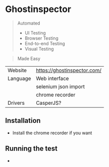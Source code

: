 # Ghostinspector
> Automated
>  * UI Testing
>  * Browser Testing
>  * End-to-end Testing
>  * Visual Testing

> Made Easy

|          |                                  |
|----------|----------------------------------|
|Website   | https://ghostinspector.com/      |
|Language  | Web interface                    |
|          | selenium json import             |
|          | chrome recorder                  |
|Drivers   | CasperJS?                        |

## Installation
* Install the chrome recorder if you want

## Running the test
*
